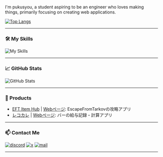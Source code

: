 I'm pukusyou, a student aspiring to be an engineer who loves making things, primarily focusing on creating web applications.

[![Top Langs](https://github-readme-stats.vercel.app/api/top-langs/?username=pukusyou&layout=donut)](https://github.com/pukusyou/github-readme-stats)

---

### 🛠️ My Skills

![My Skills](https://skillicons.dev/icons?i=java,py,react,js,ts,nginx,html,css,docker,electron,flask,gcp,linux,npm)

---

### 📈 GitHub Stats

![GitHub Stats](https://github-readme-stats.vercel.app/api?username=pukusyou&show_icons=true&theme=radical)

---

### 🌟 Products

- [EFT Item Hub](https://github.com/pukusyou/eftItemHub_react) | [Webページ](https://pukusyou.com/eft): EscapeFromTarkovの攻略アプリ
- [レコカレ](https://github.com/pukusyou/salary-pwa) | [Webページ](https://recocale.pukusyou.com/): バーの給与記録・計算アプリ

---
### 📫 Contact Me

[![discord](https://skillicons.dev/icons?i=discord)](https://discordapp.com/users/743693835019878523)
[![x](https://skillicons.dev/icons?i=twitter)](https://twitter.com/SYTd_pukusyou)
[![mail](https://skillicons.dev/icons?i=gmail)](mailto:pukusho@gmail.com)


---

